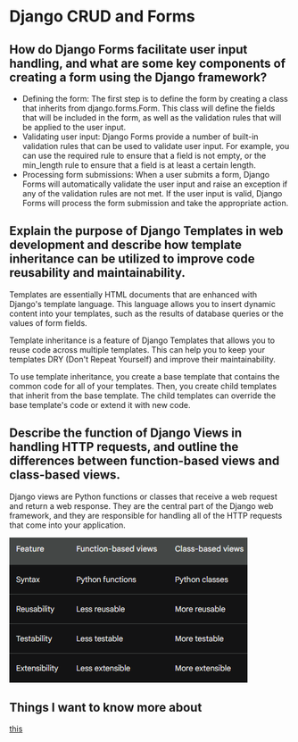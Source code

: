 # Django CRUD and Forms

## How do Django Forms facilitate user input handling, and what are some key components of creating a form using the Django framework?

- Defining the form: The first step is to define the form by creating a class that inherits from django.forms.Form. This class will define the fields that will be included in the form, as well as the validation rules that will be applied to the user input.
- Validating user input: Django Forms provide a number of built-in validation rules that can be used to validate user input. For example, you can use the required rule to ensure that a field is not empty, or the min_length rule to ensure that a field is at least a certain length.
- Processing form submissions: When a user submits a form, Django Forms will automatically validate the user input and raise an exception if any of the validation rules are not met. If the user input is valid, Django Forms will process the form submission and take the appropriate action.

## Explain the purpose of Django Templates in web development and describe how template inheritance can be utilized to improve code reusability and maintainability.

Templates are essentially HTML documents that are enhanced with Django's template language. This language allows you to insert dynamic content into your templates, such as the results of database queries or the values of form fields.

Template inheritance is a feature of Django Templates that allows you to reuse code across multiple templates. This can help you to keep your templates DRY (Don't Repeat Yourself) and improve their maintainability.

To use template inheritance, you create a base template that contains the common code for all of your templates. Then, you create child templates that inherit from the base template. The child templates can override the base template's code or extend it with new code.

## Describe the function of Django Views in handling HTTP requests, and outline the differences between function-based views and class-based views.
Django views are Python functions or classes that receive a web request and return a web response. They are the central part of the Django web framework, and they are responsible for handling all of the HTTP requests that come into your application.

![views](image-2.png)

## Things I want to know more about
[this](https://developer.mozilla.org/en-US/docs/Learn/Server-side/Django/Home_page)